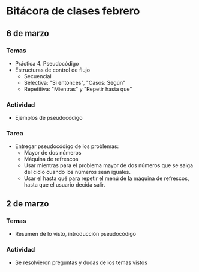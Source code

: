 # Bitácora de clases febrero

## 6 de marzo
### Temas
- Práctica 4. Pseudocódigo
 - Estructuras de control de flujo
   - Secuencial
   - Selectiva: "Si entonces", "Casos: Según"
   - Repetitiva: "Mientras" y "Repetir hasta que"

### Actividad
- Ejemplos de pseudocódigo

### Tarea
- Entregar pseudocódigo de los problemas:
  - Mayor de dos números
  - Máquina de refrescos
  - Usar mientras para el problema mayor de dos números que se salga del ciclo cuando los números sean iguales.
  - Usar el hasta qué para repetir el menú de la máquina de refrescos, hasta que el usuario decida salir.

## 2 de marzo
### Temas
- Resumen de lo visto, introducción pseudocódigo

### Actividad
- Se resolvieron preguntas y dudas de los temas vistos

